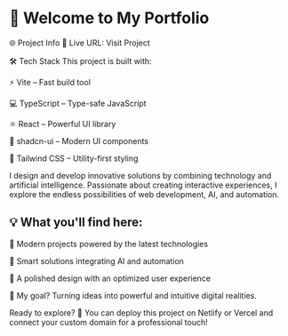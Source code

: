 # 🚀 Welcome to My Portfolio
🌐 Project Info
🔗 Live URL: Visit Project

🛠️ Tech Stack
This project is built with:

⚡ Vite – Fast build tool

💻 TypeScript – Type-safe JavaScript

⚛️ React – Powerful UI library

🎨 shadcn-ui – Modern UI components

🎨 Tailwind CSS – Utility-first styling


I design and develop innovative solutions by combining technology and artificial intelligence. Passionate about creating interactive experiences, I explore the endless possibilities of web development, AI, and automation.

## 💡 What you'll find here:
🚀 Modern projects powered by the latest technologies

🤖 Smart solutions integrating AI and automation

🎨 A polished design with an optimized user experience

📌 My goal? Turning ideas into powerful and intuitive digital realities.

Ready to explore? 🚀
You can deploy this project on Netlify or Vercel and connect your custom domain for a professional touch!
